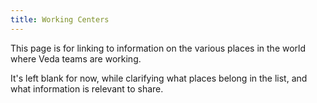```yaml
---
title: Working Centers
---
```


This page is for linking to information on the various places in the world where Veda teams are working.

It's left blank for now, while clarifying what places belong in the list, and what information is relevant to share.
